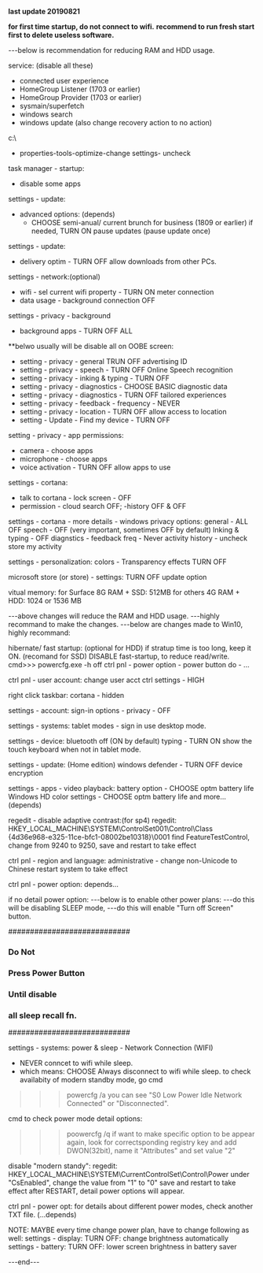 
**last update 20190821**

**for first time startup, do not connect to wifi.**
**recommend to run fresh start first to delete useless software.**

---below is recommendation for reducing RAM and HDD usage.

service: (disable all these)
- connected user experience
- HomeGroup Listener (1703 or earlier) 
- HomeGroup Provider (1703 or earlier)
- sysmain/superfetch
- windows search
- windows update (also change recovery action to no action)

c:\ 
- properties-tools-optimize-change settings- uncheck

task manager - startup:
-  disable some apps

settings - update:
-  advanced options: (depends)
   -	CHOOSE semi-anual/ current brunch for business (1809 or earlier)
	if needed, TURN ON pause updates (pause update once)

settings - update:
-  delivery optim - TURN OFF allow downloads from other PCs.

settings - network:(optional)
-  wifi - sel current wifi property - TURN ON meter connection
-  data usage - background connection OFF

settings - privacy - background
-  background apps - TURN OFF ALL

**belwo usually will be disable all on OOBE screen:
- setting - privacy - general TRUN OFF advertising ID
- setting - privacy - speech - TURN OFF Online Speech recognition 
- setting - privacy - inking & typing - TURN OFF 
- setting - privacy - diagnostics - CHOOSE BASIC diagnostic data
- setting - privacy - diagnostics - TURN OFF tailored experiences
- setting - privacy - feedback - frequency - NEVER
- setting - privacy - location - TURN OFF allow access to location
- setting - Update - Find my device - TURN OFF

setting - privacy - app permissions:
-  camera - choose apps
-  microphone - choose apps
-  voice activation - TURN OFF allow apps to use 

settings - cortana:
 -  talk to cortana - lock screen - OFF
 -  permission - cloud search OFF; -history OFF & OFF

settings - cortana - more details - windows privacy options:
  general - ALL OFF
  speech - OFF (very important, sometimes OFF by default)
  Inking & typing - OFF
  diagnstics - feedback freq - Never
  activity history - uncheck store my activity

settings - personalization:
  colors - Transparency effects TURN OFF

microsoft store (or store) - settings:
  TURN OFF update option

vitual memory:
  for Surface 8G RAM + SSD: 512MB
  for others 4G RAM + HDD: 1024 or 1536 MB


---above changes will reduce the RAM and HDD usage. 
---highly recommand to make the changes.
---below are changes made to Win10, highly recommand:


hibernate/ fast startup: 
  (optional for HDD)
  if stratup time is too long, keep it ON.
  (recomand for SSD)
  DISABLE fast-startup, to reduce read/write.
  cmd>>> powercfg.exe -h off
  ctrl pnl - power option - power button do - ...

ctrl pnl - user account:
  change user acct ctrl settings - HIGH

right click taskbar:
  cortana - hidden

settings - account:
  sign-in options - privacy - OFF

settings - systems:
  tablet modes - sign in use desktop mode.

settings - device:
  bluetooth off (ON by default)
  typing - TURN ON show the touch keyboard when not in tablet mode.

settings - update: (Home edition)
  windows defender - TURN OFF device encryption

settings - apps - video playback:
  battery option - CHOOSE optm battery life
  Windows HD color settings - CHOOSE optm battery life
  and more...(depends)

regedit -
  disable adaptive contrast:(for sp4)
  regedit:
    HKEY_LOCAL_MACHINE\SYSTEM\ControlSet001\Control\Class\
    {4d36e968-e325-11ce-bfc1-08002be10318}\0001
    find FeatureTestControl, change from 9240 to 9250,
    save and restart to take effect

ctrl pnl - region and language: 
  administrative - change non-Unicode to Chinese
  restart system to take effect

ctrl pnl - power option:
  depends...

if no detail power option:
---below is to enable other power plans:
---do this will be disabling SLEEP mode, 
---do this will enable "Turn off Screen" button.

############################
###        Do Not        ### 
###  Press Power Button  ### 
###     Until disable    ###
### all sleep recall fn. ###
############################

settings - systems:
  power & sleep - Network Connection (WIFI) 
  - NEVER conncet to wifi while sleep.
  - which means: CHOOSE Always disconnect to wifi while sleep.
  to check availabity of modern standby mode, go cmd
  >>> powercfg /a
  you can see "S0 Low Power Idle Network Connected" or "Disconnected".

cmd to check power mode detail options:
  >>> poowercfg /q
if want to make specific option to be appear again, look for correctsponding
registry key and add DWON(32bit), name it "Attributes" and set value "2"

disable "modern standy":
regedit:
  HKEY_LOCAL_MACHINE\SYSTEM\CurrentControlSet\Control\Power
  under "CsEnabled", change the value from "1" to "0"
  save and restart to take effect
  after RESTART, detail power options will appear. 

ctrl pnl - power opt:
  for details about different power modes, check another TXT file.
  (...depends)

NOTE: MAYBE every time change power plan, have to change following as well:
settings - display: 
  TURN OFF: change brightness automatically
settings - battery:
  TURN OFF: lower screen brightness in battery saver

---end---
